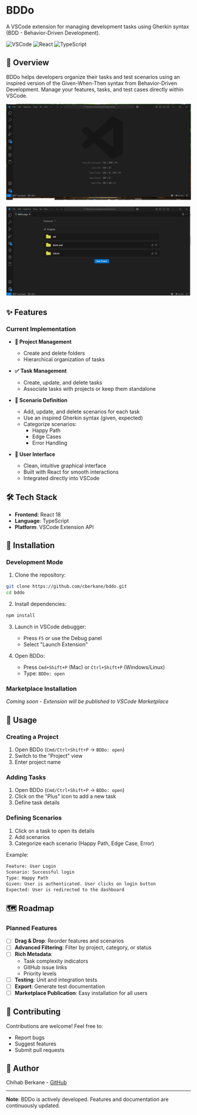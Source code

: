 # BDDo

A VSCode extension for managing development tasks using Gherkin syntax (BDD - Behavior-Driven Development).

![VSCode](https://img.shields.io/badge/VSCode-Extension-007ACC?logo=visual-studio-code)
![React](https://img.shields.io/badge/React-18-61DAFB?logo=react)
![TypeScript](https://img.shields.io/badge/TypeScript-5-3178C6?logo=typescript)

## 🎯 Overview

BDDo helps developers organize their tasks and test scenarios using an inspired version of the Given-When-Then syntax from Behavior-Driven Development. Manage your features, tasks, and test cases directly within VSCode.


![BDDo: add feature demo](./docs/demo_feature_add.gif)


![BDDo: add project demo](./docs/demo_project_add.gif)


## ✨ Features

### Current Implementation

- **📁 Project Management**

  - Create and delete folders
  - Hierarchical organization of tasks

- **✅ Task Management**

  - Create, update, and delete tasks
  - Associate tasks with projects or keep them standalone

- **🧪 Scenario Definition**

  - Add, update, and delete scenarios for each task
  - Use an inspired Gherkin syntax (given, expected)
  - Categorize scenarios:
    - Happy Path
    - Edge Cases
    - Error Handling

- **🎨 User Interface**
  - Clean, intuitive graphical interface
  - Built with React for smooth interactions
  - Integrated directly into VSCode

## 🛠️ Tech Stack

- **Frontend**: React 18
- **Language**: TypeScript
- **Platform**: VSCode Extension API

## 🚀 Installation

### Development Mode

1. Clone the repository:

```bash
git clone https://github.com/cberkane/bddo.git
cd bddo
```

2. Install dependencies:

```bash
npm install
```

3. Launch in VSCode debugger:

   - Press `F5` or use the Debug panel
   - Select "Launch Extension"

4. Open BDDo:
   - Press `Cmd+Shift+P` (Mac) or `Ctrl+Shift+P` (Windows/Linux)
   - Type: `BDDo: open`

### Marketplace Installation

_Coming soon - Extension will be published to VSCode Marketplace_

## 📖 Usage

### Creating a Project

1. Open BDDo (`Cmd/Ctrl+Shift+P` → `BDDo: open`)
2. Switch to the "Project" view
3. Enter project name

### Adding Tasks

1. Open BDDo (`Cmd/Ctrl+Shift+P` → `BDDo: open`)
2. Click on the "Plus" icon to add a new task
3. Define task details

### Defining Scenarios

1. Click on a task to open its details
2. Add scenarios
3. Categorize each scenario (Happy Path, Edge Case, Error)

Example:

```gherkin inspired
Feature: User Login
Scenario: Successful login
Type: Happy Path
Given: User is authenticated. User clicks on login button
Expected: User is redirected to the dashboard
```

## 🗺️ Roadmap

### Planned Features

- [ ] **Drag & Drop**: Reorder features and scenarios
- [ ] **Advanced Filtering**: Filter by project, category, or status
- [ ] **Rich Metadata**:
  - Task complexity indicators
  - GitHub issue links
  - Priority levels
- [ ] **Testing**: Unit and integration tests
- [ ] **Export**: Generate test documentation
- [ ] **Marketplace Publication**: Easy installation for all users

## 🤝 Contributing

Contributions are welcome! Feel free to:

- Report bugs
- Suggest features
- Submit pull requests

## 👤 Author

Chihab Berkane - [GitHub](https://github.com/cberkane)

---

**Note**: BDDo is actively developed. Features and documentation are continuously updated.
